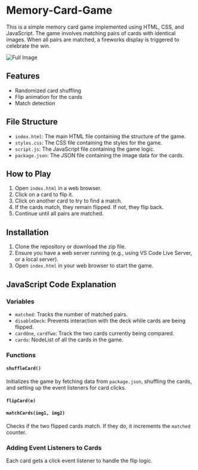 # Memory-Card-Game

This is a simple memory card game implemented using HTML, CSS, and JavaScript. The game involves matching pairs of cards with identical images. When all pairs are matched, a fireworks display is triggered to celebrate the win.

![Full Image](images/fullimg.png)

## Features

- Randomized card shuffling
- Flip animation for the cards
- Match detection

## File Structure

- `index.html`: The main HTML file containing the structure of the game.
- `styles.css`: The CSS file containing the styles for the game.
- `script.js`: The JavaScript file containing the game logic.
- `package.json`: The JSON file containing the image data for the cards.

## How to Play

1. Open `index.html` in a web browser.
2. Click on a card to flip it.
3. Click on another card to try to find a match.
4. If the cards match, they remain flipped. If not, they flip back.
5. Continue until all pairs are matched.

## Installation

1. Clone the repository or download the zip file.
2. Ensure you have a web server running (e.g., using VS Code Live Server, or a local server).
3. Open `index.html` in your web browser to start the game.

## JavaScript Code Explanation

### Variables

- `matched`: Tracks the number of matched pairs.
- `disableDeck`: Prevents interaction with the deck while cards are being flipped.
- `cardOne`, `cardTwo`: Track the two cards currently being compared.
- `cards`: NodeList of all the cards in the game.

### Functions

#### `shuffleCard()`

Initializes the game by fetching data from `package.json`, shuffling the cards, and setting up the event listeners for card clicks.

#### `flipCard(e)`


#### `matchCards(img1, img2)`

Checks if the two flipped cards match. If they do, it increments the `matched` counter. 

### Adding Event Listeners to Cards

Each card gets a click event listener to handle the flip logic.
